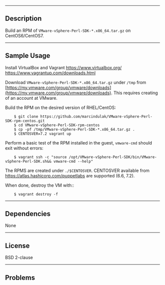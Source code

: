 -----------
Description
-----------

Build an RPM of `VMware-vSphere-Perl-SDK-*.x86_64.tar.gz` on CentOS6/CentOS7.


------------
Sample Usage
------------

Install VirtualBox and Vagrant https://www.virtualbox.org/ https://www.vagrantup.com/downloads.html

Download `VMware-vSphere-Perl-SDK-*.x86_64.tar.gz` under `/tmp` from
[https://my.vmware.com/group/vmware/downloads](https://my.vmware.com/group/vmware/downloads).
This requires creating of an account at VMware.

Build the RPM on the desired version of RHEL/CentOS:

        $ git clone https://github.com/marcindulak/VMware-vSphere-Perl-SDK-rpm-centos.git
        $ cd VMware-vSphere-Perl-SDK-rpm-centos
        $ cp -pf /tmp/VMware-vSphere-Perl-SDK-*.x86_64.tar.gz .
        $ CENTOSVER=7.2 vagrant up

Perform a basic test of the RPM installed in the guest, `vmware-cmd` should exit without errors:

        $ vagrant ssh -c "source /opt/VMware-vSphere-Perl-SDK/bin/VMware-vSphere-Perl-SDK.sh&& vmware-cmd --help"

The RPMS are created under `./$CENTOSVER`.
CENTOSVER available from https://atlas.hashicorp.com/puppetlabs are supported (6.6, 7.2).

When done, destroy the VM with::

        $ vagrant destroy -f


------------
Dependencies
------------

None


-------
License
-------

BSD 2-clause


--------
Problems
--------
